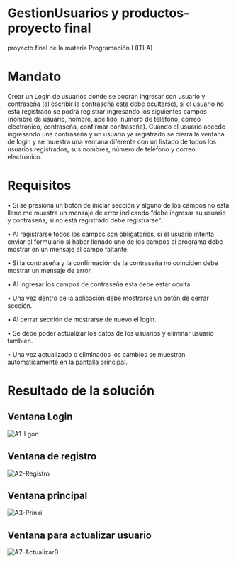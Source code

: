 # GestionUsuarios y productos-proyecto final
proyecto final de la materia Programación I (ITLA)

# Mandato
Crear un Login de usuarios donde se podrán ingresar con usuario y contraseña (al
escribir la contraseña esta debe ocultarse), si el usuario no está registrado se podrá
registrar ingresando los siguientes campos (nombre de usuario, nombre, apellido,
número de teléfono, correo electrónico, contraseña, confirmar contraseña). Cuando
el usuario accede ingresando una contraseña y un usuario ya registrado se cierra la
ventana de login y se muestra una ventana diferente con un listado de todos los
usuarios registrados, sus nombres, número de teléfono y correo electrónico.

# Requisitos
• Si se presiona un botón de iniciar sección y alguno de los campos no está
lleno me muestra un mensaje de error indicando “debe ingresar su usuario
y contraseña, si no está registrado debe registrarse”.

• Al registrarse todos los campos son obligatorios, si el usuario intenta enviar
el formulario si haber llenado uno de los campos el programa debe mostrar
en un mensaje el campo faltante.

• Si la contraseña y la confirmación de la contraseña no coinciden debe
mostrar un mensaje de error.

• Al ingresar los campos de contraseña esta debe estar oculta.

• Una vez dentro de la aplicación debe mostrarse un botón de cerrar sección.

• Al cerrar sección de mostrarse de nuevo el login.

• Se debe poder actualizar los datos de los usuarios y eliminar usuario
también.

• Una vez actualizado o eliminados los cambios se muestran
automáticamente en la pantalla principal.

# Resultado de la solución
## Ventana Login
![A1-Lgon](https://user-images.githubusercontent.com/71516416/187484810-8bbf6006-2726-4d9d-b744-25a86057f403.png)
## Ventana de registro
![A2-Registro](https://user-images.githubusercontent.com/71516416/187484893-9f7de474-7334-408b-b090-fd53928c90d0.png)
## Ventana principal
![A3-Prinxi](https://user-images.githubusercontent.com/71516416/187484957-8e902c4e-5875-4021-9594-1e5b193b2cc9.png)
## Ventana para actualizar usuario
![A7-ActualizarB](https://user-images.githubusercontent.com/71516416/187485129-e68ec976-fb5f-45d5-8ad7-a76bc0ffa9b7.png)
